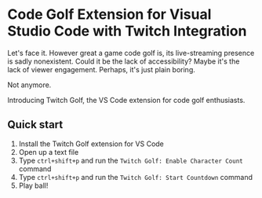# Code Golf Extension for Visual Studio Code with Twitch Integration

Let's face it. However great a game code golf is, its live-streaming presence is sadly nonexistent. Could it be the lack of accessibility? Maybe it's the lack of viewer engagement. Perhaps, it's just plain boring.

Not anymore.

Introducing Twitch Golf, the VS Code extension for code golf enthusiasts.

## Quick start
1. Install the Twitch Golf extension for VS Code
1. Open up a text file
1. Type `ctrl+shift+p` and run the `Twitch Golf: Enable Character Count` command
1. Type `ctrl+shift+p` and run the `Twitch Golf: Start Countdown` command
1. Play ball!